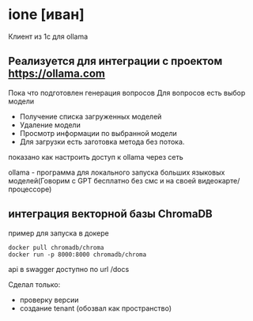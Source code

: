 # ione [иван]
Клиент из 1с для ollama

## Реализуется для интеграции с проектом https://ollama.com 

Пока что подготовлен генерация вопросов
Для вопросов есть выбор модели

- Получение списка загруженных моделей
- Удаление модели
- Просмотр информации по выбранной модели
- Для загрузки есть заготовка метода без потока.

показано как настроить доступ к ollama через сеть

ollama - программа для локального запуска больших языковых моделей(Говорим с GPT бесплатно без смс и на своей видеокарте/процессоре)

## интеграция векторной базы ChromaDB

пример для запуска в докере
```
docker pull chromadb/chroma
docker run -p 8000:8000 chromadb/chroma
```

api в swagger доступно по url /docs

Сделал только: 
- проверку версии
- создание tenant (обозвал как пространство)